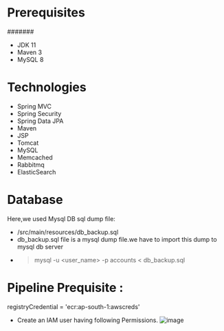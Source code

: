 # Prerequisites
#######
- JDK 11 
- Maven 3 
- MySQL 8

# Technologies 
- Spring MVC
- Spring Security
- Spring Data JPA
- Maven
- JSP
- Tomcat
- MySQL
- Memcached
- Rabbitmq
- ElasticSearch
# Database
Here,we used Mysql DB 
sql dump file:
- /src/main/resources/db_backup.sql
- db_backup.sql file is a mysql dump file.we have to import this dump to mysql db server
- > mysql -u <user_name> -p accounts < db_backup.sql

# Pipeline Prequisite : 
registryCredential = 'ecr:ap-south-1:awscreds' 
 - Create an IAM user having following Permissions.
   ![image](https://github.com/user-attachments/assets/05ea5503-0450-4417-ad56-90bbaa051008)



